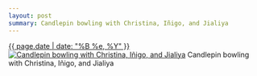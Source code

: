 ```yaml
---
layout: post
summary: Candlepin bowling with Christina, Iñigo, and Jialiya
---
```


<p>
  <time><a href="/6">{{ page.date | date: "%B %e, %Y" }}</a></time>
  <a href="/6"><img src="{{ site.assets_url }}/6-640.jpg" srcset="{{ site.assets_url }}/6-1280.jpg 1280w, {{ site.assets_url }}/6-960.jpg 960w, {{ site.assets_url }}/6-640.jpg 640w, {{ site.assets_url }}/6-320.jpg 320w" sizes="(min-width: 700px) 50vw, calc(100vw - 2rem)" alt="Candlepin bowling with Christina, Iñigo, and Jialiya" /></a>
  <span>Candlepin bowling with Christina, Iñigo, and Jialiya</span>
</p>
